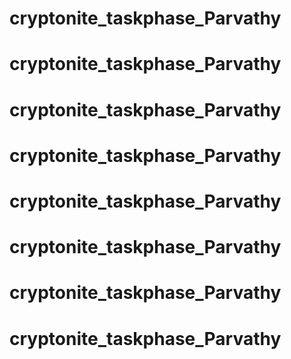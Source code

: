 # cryptonite_taskphase_Parvathy
# cryptonite_taskphase_Parvathy
# cryptonite_taskphase_Parvathy
# cryptonite_taskphase_Parvathy
# cryptonite_taskphase_Parvathy
# cryptonite_taskphase_Parvathy
# cryptonite_taskphase_Parvathy
# cryptonite_taskphase_Parvathy
